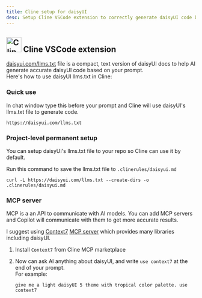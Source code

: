 ```yaml
---
title: Cline setup for daisyUI
desc: Setup Cline VSCode extension to correctly generate daisyUI code based on your prompt.
---
```


<script>
  import Translate from "$components/Translate.svelte"
</script>

## <img src="https://img.daisyui.com/images/logos/cline.webp" alt="Cline VSCode extension" width="40" height="40" class="inline-block me-2 -mt-1 not-prose"> Cline VSCode extension

[daisyui.com/llms.txt](https://daisyui.com/llms.txt) file is a compact, text version of daisyUI docs to help AI generate accurate daisyUI code based on your prompt.  
Here's how to use daisyUI llms.txt in Cline:

### Quick use

In chat window type this before your prompt and Cline will use daisyUI's llms.txt file to generate code.

```md:prompt
https://daisyui.com/llms.txt
```

### Project-level permanent setup

You can setup daisyUI's llms.txt file to your repo so Cline can use it by default.

Run this command to save the llms.txt file to `.clinerules/daisyui.md`

```sh:Terminal
curl -L https://daisyui.com/llms.txt --create-dirs -o .clinerules/daisyui.md
```

### MCP server

MCP is a an API to communicate with AI models. You can add MCP servers and Copilot will communicate with them to get more accurate results.

I suggest using [Context7](https://context7.com/) [MCP server](https://github.com/upstash/context7-mcp) which provides many libraries including daisyUI.

1. Install `Context7` from Cline MCP marketplace
2. Now can ask AI anything about daisyUI, and write `use context7` at the end of your prompt.  
   For example:

   ```md:prompt
   give me a light daisyUI 5 theme with tropical color palette. use context7
   ```
